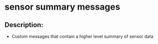 # sensor summary messages



## Description:
   - Custom messages that contain a higher level summary of sensor data
   

